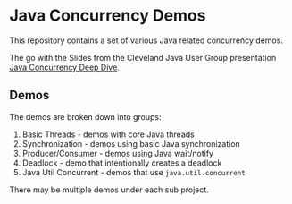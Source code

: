 # Java Concurrency Demos

This repository contains a set of various Java related concurrency demos.

The go with the Slides from the Cleveland Java User Group presentation [Java Concurrency Deep Dive](https://docs.google.com/presentation/d/1fgK0pmDTFuiwUjM63-7mwT1dtaAZ79OOErF5RUMoA5E/edit#slide=id.p).

## Demos

The demos are broken down into groups:

1. Basic Threads - demos with core Java threads
2. Synchronization - demos using basic Java synchronization
3. Producer/Consumer - demos using Java wait/notify
4. Deadlock - demo that intentionally creates a deadlock
5. Java Util Concurrent - demos that use `java.util.concurrent`

There may be multiple demos under each sub project.